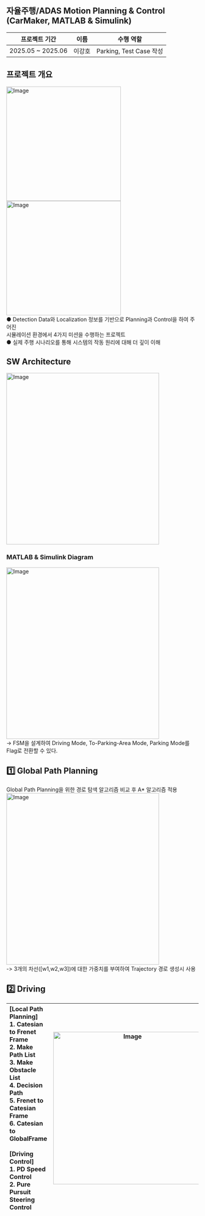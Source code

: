 ## 자율주행/ADAS Motion Planning & Control (CarMaker, MATLAB & Simulink)

|프로젝트 기간|이름|수행 역할|
|:---:|:---:|:---:|
|2025.05 ~ 2025.06|이강호|Parking, Test Case 작성|  

## 프로젝트 개요  
<img width="300" height="300" alt="Image" src="https://github.com/user-attachments/assets/cb2a4495-70d5-4fc0-a4ef-d438e19a390a" /> <br> <img width="300" height="300" alt="Image" src="https://github.com/user-attachments/assets/59e7edb1-8269-4371-8989-26a4c81aba1b" /> <br>● Detection Data와 Localization 정보를 기반으로 Planning과 Control을 하여 주어진 <br> 시뮬레이션 환경에서 4가지 미션을 수행하는 프로젝트 <br>● 실제 주행 시나리오를 통해 시스템의 작동 원리에 대해 더 깊이 이해

## SW Architecture  
<img width="400" height="450" alt="Image" src="https://github.com/user-attachments/assets/aa6cc58e-4b96-4b90-bf24-7e1ca28f9487" /> <br>

### MATLAB & Simulink Diagram  
<img width="400" height="450" alt="Image" src="https://github.com/user-attachments/assets/5488ec9b-5f3f-4612-b607-962c51c13b34" /> <br> -> FSM을 설계하여 Driving Mode, To-Parking-Area Mode, Parking Mode를 Flag로 전환할 수 있다. <br>

## 1️⃣ Global Path Planning  
Global Path Planning을 위한 경로 탐색 알고리즘 비교 후 A* 알고리즘 적용  
<img width="400" height="450" alt="Image" src="https://github.com/user-attachments/assets/b22a5e98-d87a-470d-bec1-59241248196a" /> <br>
-> 3개의 차선([w1,w2,w3])에 대한 가중치를 부여하여 Trajectory 경로 생성시 사용 <br>

## 2️⃣ Driving  
|[Local Path Planning]<br>1. Catesian to Frenet Frame<br>2. Make Path List<br>3. Make Obstacle List<br>4. Decision Path<br>5. Frenet to Catesian Frame<br>6. Catesian to GlobalFrame<br><br>[Driving Control]<br>1. PD Speed Control<br>2. Pure Pursuit Steering Control|<img width="400" height="400" alt="Image" src="https://github.com/user-attachments/assets/a8abf03c-56ef-44e6-8a6c-635378a90760" />|
|:---|---|


